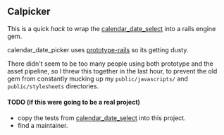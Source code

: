 ## Calpicker ##


This is a quick _hack_ to wrap the [calendar_date_select](https://github.com/timcharper/calendar_date_select) into a rails engine gem.

calendar_date_picker uses [prototype-rails](https://github.com/rails/prototype-rails) so its getting dusty.

There didn't seem to be too many people using both prototype and the asset pipeline, so I threw this together in the last hour, to prevent the old gem from constantly mucking up my `public/javascripts/` and `public/stylesheets` directories.

#### TODO (if this were going to be a real project) ####

* copy the tests from [calendar_date_select](https://github.com/timcharper/calendar_date_select) into this project.
* find a maintainer.